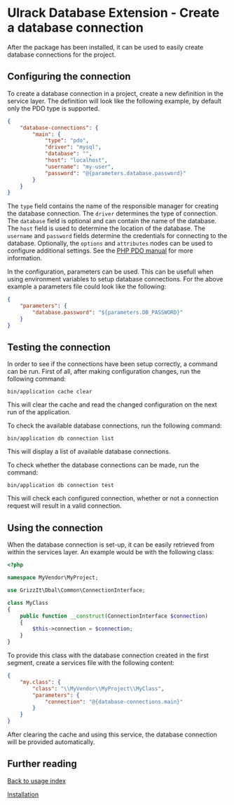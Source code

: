 # Ulrack Database Extension - Create a database connection

After the package has been installed, it can be used to easily create database
connections for the project.

## Configuring the connection

To create a database connection in a project, create a new definition in the
service layer. The definition will look like the following example, by default
only the PDO type is supported.
```json
{
    "database-connections": {
        "main": {
            "type": "pdo",
            "driver": "mysql",
            "database": "",
            "host": "localhost",
            "username": "my-user",
            "password": "@{parameters.database.password}"
        }
    }
}
```

The `type` field contains the name of the responsible manager for creating the
database connection. The `driver` determines the type of connection. The
`database` field is optional and can contain the name of the database.
The `host` field is used to determine the location of the database.
The `username` and `password` fields determine the credentials for connecting to
the database. Optionally, the `options` and `attributes` nodes can be used to
configure additional settings. See the
[PHP PDO manual](https://www.php.net/manual/en/class.pdo.php) for more information.

In the configuration, parameters can be used. This can be usefull when using
environment variables to setup database connections. For the above example a
parameters file could look like the following:

```json
{
    "parameters": {
        "database.password": "${parameters.DB_PASSWORD}"
    }
}
```

## Testing the connection

In order to see if the connections have been setup correctly, a command can be run.
First of all, after making configuration changes, run the following command:

```
bin/application cache clear
```

This will clear the cache and read the changed configuration on the next run of
the application.

To check the available database connections, run the following command:

```
bin/application db connection list
```

This will display a list of available database connections.

To check whether the database connections can be made, run the command:

```
bin/application db connection test
```

This will check each configured connection, whether or not a connection request
will result in a valid connection.

## Using the connection

When the database connection is set-up, it can be easily retrieved from within
the services layer. An example would be with the following class:

```php
<?php

namespace MyVendor\MyProject;

use GrizzIt\Dbal\Common\ConnectionInterface;

class MyClass
{
    public function __construct(ConnectionInterface $connection)
    {
        $this->connection = $connection;
    }
}

```

To provide this class with the database connection created in the first segment,
create a services file with the following content:

```json
{
    "my.class": {
        "class": "\\MyVendor\\MyProject\\MyClass",
        "parameters": {
            "connection": "@{database-connections.main}"
        }
    }
}
```

After clearing the cache and using this service, the database connection will be
provided automatically.

## Further reading

[Back to usage index](index.md)

[Installation](installation.md)